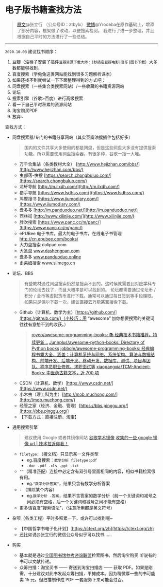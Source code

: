 # 电子版书籍查找方法

> [原文](https://mp.weixin.qq.com/s/mJ_FEnbProNf-M5OZW62lA)@张立行 （公众号ID：ztbylx）
> [微博](https://m.weibo.cn/status/4360966374635184?sudaref=login.sina.com.cn)@Yrodeba在原作基础上，增添了部分内容，框架做了改动，以便搜索检阅。
> 我进行了进一步整理，并且根据自己平时的方法进行了一些总结。

---
`2020.10.03`
建议找书顺序：

1. 豆瓣（油猴子安装了插件`豆瓣资源下载大师：1秒搞定豆瓣电影|音乐|图书下载`）大多数都能够找到。
2. 百度搜索（学兔兔这类网站能找到很多习题解析课本）
3. 如果还找不到就尝试一下下面整理得到的方式吧：
4. 网盘搜索（一些集合类搜索网站）/一些收藏的书籍资源网站
5. 论坛
6. 搜索引擎（谷歌>百度）进行高级搜索
7. 看一下自己平时积累的资源网站
8. 淘宝购买PDF
9. 放弃~

查找方式：

- 网盘搜索器/专门的书籍分享网站（其实豆瓣油猴插件包括好多）

    > 国内的文件共享大多使用的都是网盘，但是这些网盘大多没有提供搜索功能，所以需要使用网盘搜索器，有很多种，谷歌一搜一大堆。

    - 万千合集站（各类教材大全） [http://www.hejizhan.com/bbs/](http://www.hejizhan.com/bbs/)
    - 虫部落-快搜 [https://search.chongbuluo.com/](https://search.chongbuluo.com/)
    - 龙轩导航 [http://m.ilxdh.com/](http://m.ilxdh.com/)
    - 猎手导航 [https://www.lsdhss.com/](https://www.lsdhss.com/)
    - 鸠摩搜书 [https://www.jiumodiary.com/](https://www.jiumodiary.com/)
    - 盘多多 [http://m.panduoduo.net/](http://m.panduoduo.net/)
    - 西林街 [http://www.xilinjie.com/](http://www.xilinjie.com/)
    - 胖次搜索 [https://www.panc.cc/m/panc/](https://www.panc.cc/m/panc/)
    - ePUBee 电子书库，最大的电子书库，在线电子书管理 <http://cn.epubee.com/books/>
    - 大力盘搜索 dalipan.com
    - 大圣盘 www.dashengpan.com
    - 盘多多 www.panduoduo.online
    - 史莱姆搜索 www.slimego.cn

- 论坛、BBS

    > 有些教材通过网盘搜索仍然是搜索不到的，这时候就需要到对应学科专门的论坛去找了，而且大概率是可以找到的。
    > 论坛都需要通过论坛币 / 积分 / 金币等虚拟货币进行下载。通常可以通过每日签到等手段赚取。如果只是偶尔下载一次，建议直接去万能某宝搜索下载。

    - Github（计算机、数学为主）[https://github.com/](https://github.com/)（小技巧：用 “awesome” 加你想要搜索的关键词往往有意想不到的收获。）
        > [royeo/awesome-programming-books: 📚 经典技术书籍推荐，持续更新...](https://github.com/royeo/awesome-programming-books)
        > [Junnplus/awesome-python-books: Directory of Python books](https://github.com/Junnplus/awesome-python-books)
        > [jobbole/awesome-programming-books: 经典编程书籍大全，涵盖：计算机系统与网络、系统架构、算法与数据结构、前端开发、后端开发、移动开发、数据库、测试、项目与团队、程序员职业修炼、求职面试等](https://github.com/jobbole/awesome-programming-books)
        > [xiaopangxia/TCM-Ancient-Books: 中医药古籍文本，近 700 项](https://github.com/xiaopangxia/TCM-Ancient-Books)
    - CSDN（计算机、数学）[https://www.csdn.net/](https://www.csdn.net/)
    - 小木虫（理工科为主）[http://mob.muchong.com/](http://mob.muchong.com/)
    - 经管之家（经济、金融、管理）[https://bbs.pinggu.org/](https://bbs.pinggu.org/)
    - 【下载方式：直接注册、淘宝】

- 通用搜索引擎

    > 建议使用 Google 或者其镜像网站
    > [谷歌学术镜像](https://ac.scmor.com/)
    > [收集的一些 google 镜像 url | 技术拉近你我！](https://coderschool.cn/1853.html)

    - `filetype:`（搜文档）只显示某一文件类型
        - eg.百度搜索：`数学分析 filetype:pdf`
        - `.doc .pdf .xls .ppt .txt`
    - `""`（精准匹配）连接中必定含有双引号里面相同的内容，相似书籍检索很有用。
        - eg.`"数学分析答案"`，结果只含有数学分析答案
    - `-` （排除某个内容）
        - eg.`数学分析 -答案`，结果不含答案的数学分析（前一个关键词和减号之间必须有空格，后一个关键词和减号之间不能有空格）
    - 更多请百度“搜索语法”，（注意所用都是英文符号）

- 杂项（各类工程）平时多积累一下，或许可以找到呢~
    - 【中国哲学书电子化计划】[https://ctext.org/zh](https://ctext.org/zh)  
    - 还比如说@张立行的微信公众号似乎可以找书……

- 购买
    - 基本就是通过[全国图书馆参考咨询联盟](http://www.ucdrs.superlib.net/)检索图书，然后淘宝购买
        听说有的书可以文献传递。
    - 众筹扫描：淘宝买书 —— 寄送到淘宝扫描店 —— 获取 PDF。如果是刚需，十分建议对此书发起众筹扫描，平摊成本。因为稍微厚一些的书可能卖 15 元，但扫描制作成 PDF 一套服务下来可能会过百。
